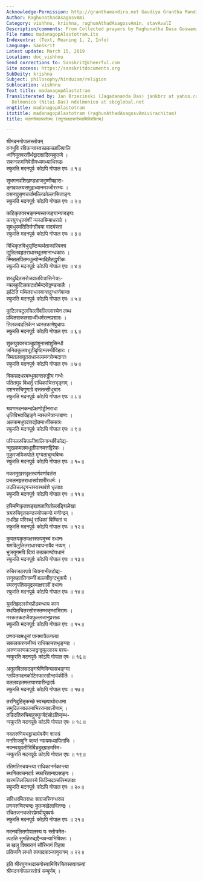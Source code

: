 ```yaml
---
Acknowledge-Permission: http://granthamandira.net Gaudiya Grantha Mandira
Author: RaghunathadAsagosvAmi
Category: vishhnu, krishna, raghunAthadAsagosvAmin, stavAvalI
Description/comments: From Collected prayers by Raghunatha Dasa Goswami Stavavali
File name: madanagopAlastotram.itx
Indexextra: (Text, Meaning 1, 2, Info)
Language: Sanskrit
Latest update: March 15, 2019
Location: doc_vishhnu
Send corrections to: Sanskrit@cheerful.com
Site access: https://sanskritdocuments.org
SubDeity: krishna
Subject: philosophy/hinduism/religion
Sublocation: vishhnu
Text title: madanagopAlastotram
Transliterated by: Jan Brzezinski (Jagadananda Das) jankbrz at yahoo.com and Neal
  Delmonico (Nitai Das) ndelmonico at sbcglobal.net
engtitle: madanagopAlastotram
itxtitle: madanagopAlastotram (raghunAthadAsagosvAmivirachitam)
title: मदनगोपालस्तोत्रम् (रघुनाथदासगोस्वामिविरचितम्)

---
```

  
 श्रीमदनगोपालस्तोत्रम्   
वनभुवि रविकन्यास्वच्छकच्छालिपालि  
     ध्वनियुतवरतीर्थद्वादशादित्यकुञ्जे ।  
सकनकमणिवेदीमध्यमध्याधिरूढः  
     स्फुरति मदनपूर्वः कोऽपि गोपाल एषः ॥ १॥  
  
सुभगनवशिखण्डभ्राजदुष्णीषहारा-  
     ङ्गदवलयसमुद्राध्वानमञ्जीररम्यः ।  
वसनघुसृणचर्चामल्लिकोल्लासिताङ्गः  
     स्फुरति मदनपूर्वः कोऽपि गोपाल एषः ॥ २॥  
  
कटिकृतवरभङ्गन्यस्तजङ्घान्यजङ्घः  
     करयुगधृतवंशीं न्यस्तबिम्बाधराग्रे ।  
सुमधुरमतितिर्यग्ग्रीवया वादयंस्तां  
     स्फुरति मदनपूर्वः कोऽपि गोपाल एषः ॥ ३॥  
  
विधिकृतविधुसृष्टिव्यर्थताकारिवक्त्र  
     द्युतिलवहृतराधास्थूलमानान्धकारः ।  
स्मितलपितमधूल्योन्मादितैतद्धृषीकः  
     स्फुरति मदनपूर्वः कोऽपि गोपाल एषः ॥ ४॥  
  
शरदुदितसरोजव्रातवित्रासिनेत्रऽ-  
     न्चलकुटिलकटाक्षैर्मन्दरोड्डण्डचालैः ।  
झटिति मथितराधास्वान्तदुग्धार्णवान्तः  
     स्फुरति मदनपूर्वः कोऽपि गोपाल एषः ॥ ५॥  
  
कुटिलचटुलचिल्लीवल्लिलास्येन लब्ध  
     प्रथितसकलसाध्वीधर्मरत्नप्रसादः ।  
तिलकवदलिकेन ध्वस्तकामेषुचापः  
     स्फुरति मदनपूर्वः कोऽपि गोपाल एषः ॥ ६॥  
  
शुकयुववरचञ्चुप्रांशुनासांशुसिन्धौ  
     जनितकुलवधूटीदृष्टिमत्स्यीविहारः ।  
स्मितलवयुतराधाजल्पमन्त्रोन्मदान्तः  
     स्फुरति मदनपूर्वः कोऽपि गोपाल एषः ॥ ७॥  
  
विकसदधरबन्धूकान्तरुड्डीय गन्धैः  
     पतितमुप विधर्तुं राधिकाचित्तभृङ्गम् ।  
दशनरुचिगुणाग्रे दत्ततत्सीधुचारः  
     स्फुरति मदनपूर्वः कोऽपि गोपाल एषः ॥ ८॥  
  
श्रवणमदनकन्दप्रेक्षणोड्डीनराधा  
     धृतिविभवविहङ्गे न्यस्तनेत्रान्तबाणः ।  
अलकमधुपदत्तद्योतमाध्वीकसत्रः  
     स्फुरति मदनपूर्वः कोऽपि गोपाल एषः ॥ ९॥  
  
परिमलरुचिपालीशालिगान्धर्विकोद्य-  
     न्मुखकमलमधूलीपानमत्तद्विरेफः ।  
मुकुरजयिकपोले मृग्यताचुम्बबिम्बः  
     स्फुरति मदनपूर्वः कोऽपि गोपाल एषः ॥ १०॥  
  
मकरमुखसदृक्षस्वर्णवर्णावतंस  
     प्रचलनहृतराधासर्वशारीरधर्मः ।  
तदतिचलदृगन्तस्वस्थवंशे धृताक्षः  
     स्फुरति मदनपूर्वः कोऽपि गोपाल एषः ॥ ११॥  
  
हरिमणिकृतशङ्खश्लाघितोल्लङ्घिलेखा  
     त्रयरुचिवृतकण्ठस्योपकण्ठे मणीन्द्रम् ।  
दधदिह परिरब्धुं राधिकां बिम्बितां च  
     स्फुरति मदनपूर्वः कोऽपि गोपाल एषः ॥ १२॥  
  
कुवलयकृतवक्षस्तल्पमुच्चं दधानः  
     श्रमविलुलितराधास्वापनायैव नव्यम् ।  
भुजयुगमपि दिव्यं तत्प्रकाण्दोपधानं  
     स्फुरति मदनपूर्वः कोऽपि गोपाल एषः ॥ १३॥  
  
रुचिरजठरपत्रे चित्रनाभीतटोद्य-  
     त्तनुरुहततिनाम्नीं बल्लवीवृन्दभुक्त्यै ।  
स्मरनृपतिसमुद्रस्वाक्षरालीं दधानः  
     स्फुरति मदनपूर्वः कोऽपि गोपाल एषः ॥ १४॥  
  
युवतिहृदलसेभप्रौढबन्धाय काम  
     स्थपितचितरसोरुस्तम्भजृम्भाभिरामः ।  
मरकतकटजैत्रफुल्लजानुप्रसन्नः  
     स्फुरति मदनपूर्वः कोऽपि गोपाल एषः ॥ १५॥  
  
प्रणयनवमधूनां पानमात्रैकगत्या  
     सकलकरणजीव्यं राधिकामत्तभृङ्ग्याः ।  
अरुणचरणकञ्जद्वन्द्वमुल्लास्य पश्य-  
     न्स्फुरति मदनपूर्वः कोऽपि गोपाल एषः ॥ १६॥  
  
अतुलविलसदङ्गश्रेणिविन्यासभङ्ग्या  
     ग्लपितमदनकोटिस्फारसौन्दर्यकीर्तिः ।  
बललवहतमत्तापारपारीन्द्रदर्पः  
     स्फुरति मदनपूर्वः कोऽपि गोपाल एषः ॥ १७॥  
  
तरणिदुहितृकच्छे स्वच्छपाथोदधामा  
     समुदितनवकामाभिररामावलीणाम् ।  
तडिदतिरुचिबाहुस्फुर्जदंसोऽतिजृम्भ-  
     न्स्फुरति मदनपूर्वः कोऽपि गोपाल एषः ॥ १८॥  
  
नवतरुणिमभट्टाचार्यवर्येण शास्त्रं  
     मनसिजमुनि क्ल्प्तं न्यायमध्यापिताभिः ।  
नवनवयुवतीभिर्बिभ्रदुद्ग्राहमस्मि-  
     न्स्फुरति मदनपूर्वः कोऽपि गोपाल एषः ॥ १९॥  
  
रतिमतिरचयन्त्या राधिकानर्मकान्त्या  
     स्थगितवचनदर्पः स्फारितान्यप्रसङ्गः ।  
खरमतिललितास्ये किञ्चिदञ्चत्स्मिताक्षः  
     स्फुरति मदनपूर्वः कोऽपि गोपाल एषः ॥ २०॥  
  
सविधरमितराधः साग्रजस्निग्धरूप  
     प्रणयरुचिरचन्द्रः कुञ्जखेलावितन्द्रः ।  
रचितजनचकोरप्रेमपीयूषवर्षः  
     स्फुरति मदनपूर्वः कोऽपि गोपाल एषः ॥ २१॥  
  
मदनवलितगोपालस्य यः स्तोत्रमेत-  
     त्पठति सुमतिरुद्यद्दैन्यवन्याभिषिक्तः ।  
स खलु विषयरागं सौरिभागं विहाय  
     प्रतिजनि लभते तत्पादकञ्जानुरागम् ॥ २२॥  
  
इति श्रीरघुनाथदासगोस्वामिविरचितस्तवावल्यां  
          श्रीमदनगोपालस्तोत्रं सम्पूर्णम् ।  
  
  
